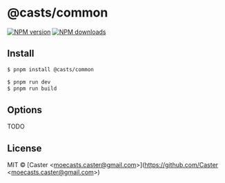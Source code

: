 # @casts/common

[![NPM version](https://img.shields.io/npm/v/@casts/common.svg?style=flat)](https://npmjs.org/package/@casts/common)
[![NPM downloads](http://img.shields.io/npm/dm/@casts/common.svg?style=flat)](https://npmjs.org/package/@casts/common)

## Install

```bash
$ pnpm install @casts/common
```

```bash
$ pnpm run dev
$ pnpm run build
```

## Options

TODO

## License

MIT © [Caster &lt;moecasts.caster@gmail.com&gt;](https://github.com/Caster &lt;moecasts.caster@gmail.com&gt;)
